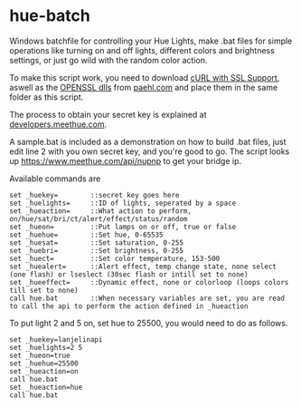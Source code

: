 hue-batch
=========

Windows batchfile for controlling your Hue Lights, make .bat files for simple operations like turning on and off lights,
different colors and brightness settings, or just go wild with the random color action.

To make this script work, you need to download <a href="http://www.paehl.com/open_source/?download=curl_737_0_ssl.zip">cURL with SSL Support</a>, aswell as the <a href="http://www.paehl.com/open_source/?download=libssl.zip">OPENSSL dlls</a> from <a href="http://www.paehl.com/open_source/?CURL_7.37.0">paehl.com</a> and place them in the same folder as this script.

The process to obtain your secret key is explained at <a href="http://developers.meethue.com/gettingstarted.html">developers.meethue.com</a>.

A sample.bat is included as a demonstration on how to build .bat files, just edit line 2 with you own
secret key, and you're good to go. The script looks up https://www.meethue.com/api/nupnp to get your bridge ip.


Available commands are

```batch
set _huekey=		::secret key goes here
set _huelights= 	::ID of lights, seperated by a space
set _hueaction=		::What action to perform, on/hue/sat/bri/ct/alert/effect/status/random
set _hueon=			::Put lamps on or off, true or false
set _huehue=		::Set hue, 0-65535
set _huesat=		::Set saturation, 0-255
set _huebri=		::Set brightness, 0-255
set _huect=     	::Set color temperature, 153-500
set _huealert=  	::Alert effect, temp change state, none select (one flash) or lseslect (30sec flash or intill set to none)
set _hueeffect=		::Dynamic effect, none or colorloop (loops colors till set to none)
call hue.bat    	::When necessary variables are set, you are read to call the api to perform the action defined in _hueaction
```


To put light 2 and 5 on, set hue to 25500, you would need to do as follows.
```batch
set _huekey=lanjelinapi
set _huelights=2 5
set _hueon=true
set _huehue=25500
set _hueaction=on
call hue.bat
set _hueaction=hue
call hue.bat
```
